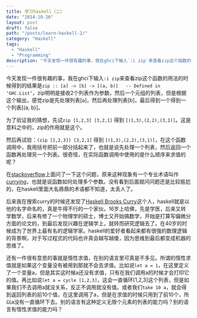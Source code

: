 ```yaml
---
title: 学习haskell（二）
date: "2014-10-26"
layout: post
draft: false
path: "/posts/learn-haskell-2/"
category: "Haskell"
tags:
  - "Haskell"
  - "Programming"
description: "今天发现一件很有趣的事，我在ghci下输入`:i zip`来查看zip这个函数的用法的时候得到的结果是`zip :: [a] -> [b] -> [(a, b)] 	-- Defined in ‘GHC.List’`，zip明明是接收2个列表作为参数，然后一个元组的列表，但是根据这个输出，感觉zip是先处理列表[a]，然后再处理列表[b]，最后得到一个得到一个列表[(a, b)]..."
---
```


今天发现一件很有趣的事，我在ghci下输入`:i zip`来查看zip这个函数的用法的时候得到的结果是`zip :: [a] -> [b] -> [(a, b)] 	-- Defined in ‘GHC.List’`，zip明明是接收2个列表作为参数，然后一个元组的列表，但是根据这个输出，感觉zip是先处理列表[a]，然后再处理列表[b]，最后得到一个得到一个列表[(a, b)]。

为了验证我的猜想，先试`zip [1,2,3] [3,2,1]` 得到 `[(1,3),(2,2),(3,1)]`。这是意料之中的，zip的作用就是这个。

然后再试验：`(zip [1,2,3]) [3,2,1]` 得到 `[(1,3),(2,2),(3,1)]`，在这个函数调用中，我用括号把前一部分括起来了，也就是说先处理一个列表，然后返回一个函数再处理另一个列表。很奇怪，在实际函数调用中使用的是什么顺序来求值的呢？

在[stackoverflow](http://stackoverflow.com/questions/26571897/haskell-function-invoke-order)上面问了一下这个问题，原来这种现象有一个专业术语叫作[currying](http://en.wikipedia.org/wiki/Currying)，也就是说函数如何处理多个参数。没有看到后面就问问题还是比较尴尬的，在haskell里面大名鼎鼎的术语都不知道，太丢人了。

后来我在搜索curry的时候还发现了[Haskell Brooks Curry](http://www-history.mcs.st-andrews.ac.uk/Biographies/Curry.html)这个人，haskell就是以他的名字命名的，真是牛得不行的一个家伙，16岁上哈佛，先是学医，后来又转学数学，后来有修了一个物理学的硕士，博士又开始搞数学，开始是打算写偏微分方面的论文的，到最后发现兴趣在逻辑学上，就转而研究逻辑去了。在40岁的时候成为了世界上最有名的逻辑学家。haskell的爱好者看起来都有很强的数理逻辑的背景啊，对于写过程式的代码也许真会越写越傻，因为思维到最后都变成机器的思维了。

还有一件很有意思的事就是惰性求值，在别的语言里可真是不多见。所谓的惰性求值就是如果这个变量没有被用到那就不会去求值。比如说`let a = 1`，在这里定义了一个变量a，但是其实这时候a还没有求值，只有在我们调用a的时候才会打印它的值。再比如说`let a = cycle [1,2,3]`，这会一直循环[1,2,3]这个列表，但是如果我们不去调用a就没关系，反正不调用就没有值。或者我们`take 10 a`，就会得到返回列表的前10个值，在这里调用了a，但是在求值的时候只用到了前10个，所以a没有一直循环下去。别的语言有这种定义无限个元素的列表的能力吗？别的语言有惰性求值的能力吗？

